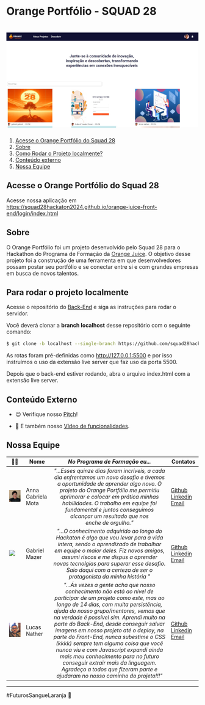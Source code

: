 # Orange Portfólio - SQUAD 28

<h1 align="center">
    <img alt="My Turn" src="assets/IMAGEMPROJETO.jpg" />
</h1>

<ol>
    <li> <a href="#acesse">Acesse o Orange Portfólio do Squad 28</a></li>
    <li><a href="#sobre">Sobre</a></li>
    <li> <a href="#comorodaroprojeto">Como Rodar o Projeto localmente?</a> </li>
    <li> <a href="#conteudoxterno">Conteúdo externo</a></li>
    <li> <a href="#nossaequipe">Nossa Equipe</a></li>
</ol>

<h2 id="acesse">Acesse o Orange Portfólio do Squad 28</h2>

Acesse nossa aplicação em https://squad28hackaton2024.github.io/orange-juice-front-end/login/index.html

<h2 id="sobre">Sobre</h2> 

O Orange Portfólio foi um projeto desenvolvido pelo Squad 28 para o Hackathon do Programa de Formação da [Orange Juice](https://tech.orangejuice.com.br/programadeformacao). O objetivo desse projeto foi a construção de uma ferramenta em que desenvolvedores possam postar seu portfólio e se conectar entre si e com grandes empresas em busca de novos talentos.

<h2 id="comorodaroprojeto">Para rodar o projeto localmente</h2>

Acesse o repositório do [Back-End](https://github.com/squad28hackaton2024/orange-juice-back-end) e siga as instruções para rodar o servidor.

Você deverá clonar a **branch localhost** desse repositório com o seguinte comando: 
```bash
$ git clone -b localhost --single-branch https://github.com/squad28hackaton2024/orange-juice-front-end.git
```
As rotas foram pré-definidas como http://127.0.0.1:5500 e por isso instruímos o uso da extensão live server que faz uso da porta 5500. 

Depois que o back-end estiver rodando, abra o arquivo index.html com a extensão live server.

<h2 id="conteudoxterno">Conteúdo Externo</h2> 

* :wink: Verifique nosso [Pitch](https://youtu.be/taFYmRD8m3c)! 

* :yellow_heart: E também nosso [Vídeo de funcionalidades]().

<h2 id="nossaequipe">Nossa Equipe</h2> 


|:woman_cartwheeling:|Nome|*No Programa de Formação eu...*|Contatos|
|--|--|:--:|--|
|<img src="assets/annamota.jpg" width="300"><br>| Anna Gabriela Mota | *"...Esses quinze dias foram incríveis, a cada dia enfrentamos um novo desafio e tivemos a oportunidade de aprender algo novo. O projeto do Orange Portfólio me permitiu aprimorar e colocar em prática minhas habilidades. O trabalho em equipe foi fundamental e juntos conseguimos alcançar um resultado que nos enche de orgulho."* | [Github](https://github.com/motaag) [Linkedin](https://www.linkedin.com/in/motaag) [Email](gabimotta40@gmail.com) |
| <img src="assets/gabrielmazer.png" width="300"><br> | Gabriel Mazer | *"...O conhecimento adquirido ao longo do Hackaton é algo que vou levar para a vida intera, sendo o aprendizado de trabalhar em equipe o maior deles. Fiz novos amigos, assumi riscos e me dispus a aprender novas tecnolgias para superar esse desafio. Saio daqui com a certeza de ser o protagonista da minha história "* | [Github](https://github.com/gabrielmazer) [Linkedin](https://www.linkedin.com/in/gabrielmazer/) [Email](gabriel.mazer@outlook.com) |
| <img src="assets/lucasnather.jpg" width="300"><br> | Lucas Nather | *"...Ás vezes a gente acha que nosso conhecimento não está ao nível de participar de um projeto como este, mas ao longo de 14 dias, com muita persistência, ajuda do nosso grupo/mentores, vemos que na verdade é possível sim. Aprendi muito na parte do Back-End, desde conseguir salvar imagens em nosso projeto até o deploy, na parte do Front-End, nunca subestime o CSS (kkkk) sempre tem alguma coisa que você nunca viu e com Javascript expandi ainda mais meu conhecimento para no futuro conseguir extrair mais da linguagem. Agradeço a todos que fizeram parte e ajudaram no nosso caminho do projeto!!!"* | [Github](https://github.com/lucasnather) [Linkedin](https://www.linkedin.com/in/lucas-nather-19990320b/) [Email](natherlucas@gmail.com) |


<hr>

<p> #FuturosSangueLaranja 🧡 <p>
